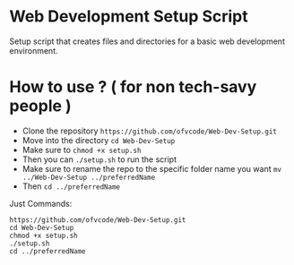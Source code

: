 # Web Development Setup Script
Setup script that creates files and directories for a basic web development environment.


# How to use ? ( for non tech-savy people )
* Clone the repository `https://github.com/ofvcode/Web-Dev-Setup.git`
* Move into the directory `cd Web-Dev-Setup`
* Make sure to `chmod +x setup.sh`
* Then you can `./setup.sh` to run the script
* Make sure to rename the repo to the specific folder name you want `mv ../Web-Dev-Setup ../preferredName`
* Then `cd ../preferredName` 

Just Commands: 

```
https://github.com/ofvcode/Web-Dev-Setup.git
cd Web-Dev-Setup
chmod +x setup.sh
./setup.sh
cd ../preferredName
```
